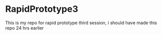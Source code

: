 # RapidPrototype3
This is my repo for rapid prototype third session, i should have made this repo 24 hrs earlier
